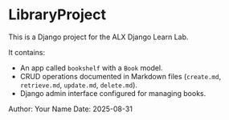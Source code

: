 # LibraryProject

This is a Django project for the ALX Django Learn Lab.

It contains:

- An app called `bookshelf` with a `Book` model.
- CRUD operations documented in Markdown files (`create.md`, `retrieve.md`, `update.md`, `delete.md`).
- Django admin interface configured for managing books.

Author: Your Name
Date: 2025-08-31
